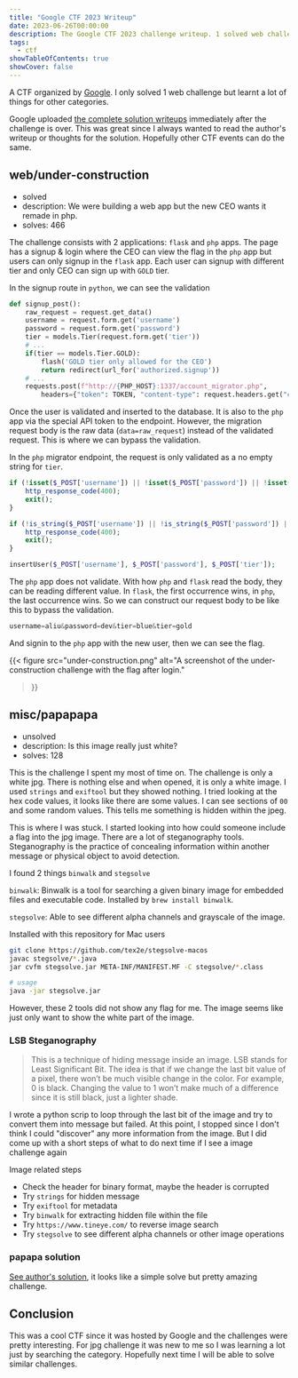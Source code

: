 ```yaml
---
title: "Google CTF 2023 Writeup"
date: 2023-06-26T00:00:00
description: The Google CTF 2023 challenge writeup. 1 solved web challenge.
tags:
  - ctf
showTableOfContents: true
showCover: false
---
```


A CTF organized by [Google](https://g.co/ctf). I only solved 1 web challenge but learnt a lot of things for other categories.

Google uploaded [the complete solution writeups](https://github.com/google/google-ctf/tree/master/2023) immediately after the challenge is over. This was great since I always wanted to read the author's writeup or thoughts for the solution. Hopefully other CTF events can do the same.


## web/under-construction

* solved
* description: We were building a web app but the new CEO wants it remade in php.
* solves: 466

The challenge consists with 2 applications: `flask` and `php` apps. The page has a signup & login where the CEO can view the flag in the `php` app but users can only signup in the `flask` app. Each user can signup with different tier and only CEO can sign up with `GOLD` tier.

In the signup route in `python`, we can see the validation
```python
def signup_post():
    raw_request = request.get_data()
    username = request.form.get('username')
    password = request.form.get('password')
    tier = models.Tier(request.form.get('tier'))
    # ...
    if(tier == models.Tier.GOLD):
        flash('GOLD tier only allowed for the CEO')
        return redirect(url_for('authorized.signup'))
    # ...
    requests.post(f"http://{PHP_HOST}:1337/account_migrator.php", 
        headers={"token": TOKEN, "content-type": request.headers.get("content-type")}, data=raw_request)
```

Once the user is validated and inserted to the database. It is also to the `php` app via the special API token to the endpoint. However, the migration request body is the raw data (`data=raw_request`) instead of the validated request. This is where we can bypass the validation.

In the `php` migrator endpoint, the request is only validated as a no empty string for `tier`.

```php
if (!isset($_POST['username']) || !isset($_POST['password']) || !isset($_POST['tier'])) {
	http_response_code(400);
	exit();
}

if (!is_string($_POST['username']) || !is_string($_POST['password']) || !is_string($_POST['tier'])) {
	http_response_code(400);
	exit();
}

insertUser($_POST['username'], $_POST['password'], $_POST['tier']);
```

The `php` app does not validate. With how `php` and `flask` read the body, they can be reading different value. In `flask`, the first occurrence wins, in `php`, the last occurrence wins. So we can construct our request body to be like this to bypass the validation.

```javascript
username=aliu&password=dev&tier=blue&tier=gold
```

And signin to the `php` app with the new user, then we can see the flag.

{{< figure
    src="under-construction.png"
    alt="A screenshot of the under-construction challenge with the flag after login."
>}}

## misc/papapapa

* unsolved
* description: Is this image really just white?
* solves: 128

This is the challenge I spent my most of time on. The challenge is only a white jpg. There is nothing else and when opened, it is only a white image. I used `strings` and `exiftool` but they showed nothing. I tried looking at the hex code values, it looks like there are some values. I can see sections of `00` and some random values. This tells me something is hidden within the jpeg. 

This is where I was stuck. I started looking into how could someone include a flag into the jpg image. There are a lot of steganography tools. Steganography is the practice of concealing information within another message or physical object to avoid detection.

I found 2 things `binwalk` and `stegsolve`

`binwalk`: Binwalk is a tool for searching a given binary image for embedded files and executable code. Installed by `brew install binwalk`.

`stegsolve`: Able to see different alpha channels and grayscale of the image. 

Installed with this repository for Mac users
```bash
git clone https://github.com/tex2e/stegsolve-macos
javac stegsolve/*.java
jar cvfm stegsolve.jar META-INF/MANIFEST.MF -C stegsolve/*.class

# usage
java -jar stegsolve.jar
```

However, these 2 tools did not show any flag for me. The image seems like just only want to show the white part of the image.

### LSB Steganography

> This is a technique of hiding message inside an image. LSB stands for Least Significant Bit. The idea is that if we change the last bit value of a pixel, there won’t be much visible change in the color. For example, 0 is black. Changing the value to 1 won’t make much of a difference since it is still black, just a lighter shade.

I wrote a python scrip to loop through the last bit of the image and try to convert them into message but failed. At this point, I stopped since I don't think I could "discover" any more information from the image. But I did come up with a short steps of what to do next time if I see a image challenge again

Image related steps
* Check the header for binary format, maybe the header is corrupted
* Try `strings` for hidden message
* Try `exiftool` for metadata
* Try `binwalk` for extracting hidden file within the file
* Try `https://www.tineye.com/` to reverse image search
* Try `stegsolve` to see different alpha channels or other image operations

### papapa solution

[See author\'s solution](https://github.com/google/google-ctf/tree/master/2023/misc-papapapa/solution), it looks like a simple solve but pretty amazing challenge.

## Conclusion

This was a cool CTF since it was hosted by Google and the challenges were pretty interesting. For jpg challenge it was new to me so I was learning a lot just by searching the category. Hopefully next time I will be able to solve similar challenges.
